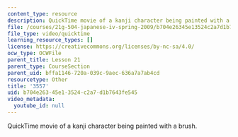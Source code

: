 ```yaml
---
content_type: resource
description: QuickTime movie of a kanji character being painted with a brush.
file: /courses/21g-504-japanese-iv-spring-2009/b704e26345e13524c2a7d1b7643fe545_3557.mov
file_type: video/quicktime
learning_resource_types: []
license: https://creativecommons.org/licenses/by-nc-sa/4.0/
ocw_type: OCWFile
parent_title: Lesson 21
parent_type: CourseSection
parent_uid: bffa1146-720a-039c-9aec-636a7a7ab4cd
resourcetype: Other
title: '3557'
uid: b704e263-45e1-3524-c2a7-d1b7643fe545
video_metadata:
  youtube_id: null
---
```

QuickTime movie of a kanji character being painted with a brush.